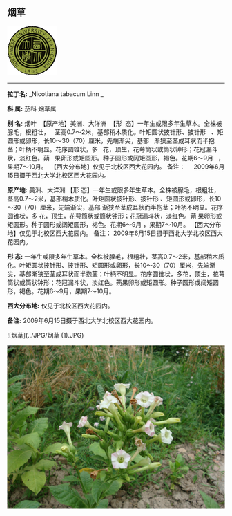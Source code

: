 ## 烟草

![西北大学校园网络植物志](../JPG/nwu.gif)

---

**拉丁名:**  _Nicotiana tabacum Linn _

**科 属:** 茄科 烟草属

**别 名:** 烟叶
 【原产地】美洲、大洋洲
 【形  态】一年生或限多年生草本。全株被腺毛，根粗壮，
  茎高0.7～2米，基部稍木质化。叶矩圆状披针形、披针形
  、矩圆形或卵形，长10～30（70）厘米，先端渐尖，基部
  渐狭至茎成耳状而半抱茎；叶柄不明显。花序圆锥状，多
  花，顶生，花萼筒状或筒状钟形；花冠漏斗状，淡红色。蒴
  果卵形或矩圆形。种子圆形或阔矩圆形，褐色。花期6～9月
  ，果期7～10月。
 【西大分布地】仅见于北校区西大花园内。
备注：
    2009年6月15日摄于西北大学北校区西大花园内。
　

**原产地:** 美洲、大洋洲
【形 态】一年生或限多年生草本。全株被腺毛，根粗壮，
 茎高0.7～2米，基部稍木质化。叶矩圆状披针形、披针形
 、矩圆形或卵形，长10～30（70）厘米，先端渐尖，基部
 渐狭至茎成耳状而半抱茎；叶柄不明显。花序圆锥状，多
 花，顶生，花萼筒状或筒状钟形；花冠漏斗状，淡红色。蒴
 果卵形或矩圆形。种子圆形或阔矩圆形，褐色。花期6～9月
 ，果期7～10月。
【西大分布地】仅见于北校区西大花园内。
备注：
 2009年6月15日摄于西北大学北校区西大花园内。
　

**形  态:** 一年生或限多年生草本。全株被腺毛，根粗壮，茎高0.7～2米，基部稍木质化。叶矩圆状披针形、披针形、矩圆形或卵形，长10～30（70）厘米，先端渐尖，基部渐狭至茎成耳状而半抱茎；叶柄不明显。花序圆锥状，多花，顶生，花萼筒状或筒状钟形；花冠漏斗状，淡红色。蒴果卵形或矩圆形。种子圆形或阔矩圆形，褐色。花期6～9月，果期7～10月。

**西大分布地:** 仅见于北校区西大花园内。

**备注:** 2009年6月15日摄于西北大学北校区西大花园内。　

![烟草](../JPG/烟草 (1).JPG) 

![烟草](../JPG/烟草.JPG) 

